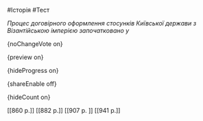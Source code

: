 #Історія #Тест

*Процес договірного оформлення стосунків Київської держави з Візантійською імперією започатковано у*

{noChangeVote on}

{preview on}

{hideProgress on}

{shareEnable off}

{hideCount on}

[[860 р.]]
[[882 р.]]
[[907 р. ]]
[[941 р.]]
